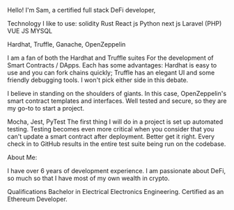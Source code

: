 Hello! I'm Sam, a certified full stack DeFi developer,

Technology I like to use:
solidity
Rust 
React js
Python 
next js 
Laravel (PHP)
VUE JS
MYSQL


Hardhat, Truffle, Ganache, OpenZeppelin

I am a fan of both the Hardhat and Truffle suites For the development of Smart Contracts / DApps. Each has some advantages: Hardhat is easy to use and you can fork chains quickly; Truffle has an elegant UI and some friendly debugging tools. I won't pick either side in this debate.

I believe in standing on the shoulders of giants. In this case, OpenZeppelin's smart contract templates and interfaces. Well tested and secure, so they are my go-to to start a project.

 Mocha, Jest, PyTest
 The first thing I will do in a project is set up automated testing. 
 Testing becomes even more critical when you consider that you can't update a smart contract after deployment.
 Better get it right. Every check in to GitHub results in the entire test suite being run on the codebase.
 
 About Me:
 
 I have over 6 years of development experience. 
 I am passionate about DeFi, so much so that I have most of my own wealth in crypto.

Qualifications
Bachelor in Electrical Electronics Engineering.
Certified as an Ethereum Developer.
